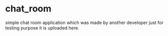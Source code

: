 # chat_room
simple chat room application which was made by another developer just for testing purpose  it is uploaded here.
